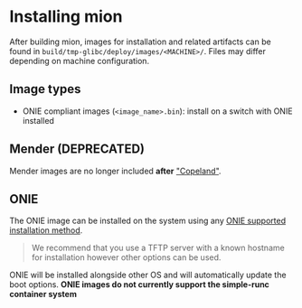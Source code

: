 # Installing mion

After building mion, images for installation and related artifacts can be found
in `build/tmp-glibc/deploy/images/<MACHINE>/`. Files may differ depending on
machine configuration.

## Image types

* ONIE compliant images (`<image_name>.bin`): install on a switch with ONIE
  installed

## Mender (DEPRECATED)

Mender images are no longer included **after**
["Copeland"](https://docs.mion.io/2021.03/installing_mion/).

## ONIE

The ONIE image can be installed on the system using any
[ONIE supported installation method](https://opencomputeproject.github.io/onie/user-guide/index.html).

> We recommend that you use a TFTP server with a known hostname for installation
however other options can be used.

ONIE will be installed alongside other OS and will automatically update the boot
options. **ONIE images do not currently support the simple-runc container system**
